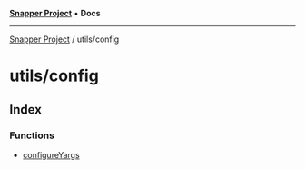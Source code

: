 [**Snapper Project**](../../README.md) • **Docs**

***

[Snapper Project](../../README.md) / utils/config

# utils/config

## Index

### Functions

- [configureYargs](functions/configureYargs.md)
